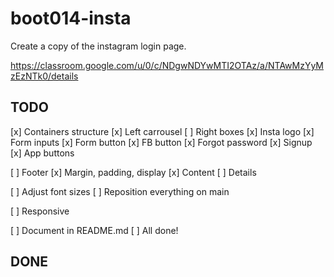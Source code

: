 # boot014-insta

Create a copy of the instagram login page.

https://classroom.google.com/u/0/c/NDgwNDYwMTI2OTAz/a/NTAwMzYyMzEzNTk0/details

## TODO
[x] Containers structure
[x] Left carrousel
[ ] Right boxes
    [x] Insta logo
    [x] Form inputs
    [x] Form button
    [x] FB button
    [x] Forgot password
    [x] Signup
    [x] App buttons

[ ] Footer
    [x] Margin, padding, display
    [x] Content
    [ ] Details

[ ] Adjust font sizes
[ ] Reposition everything on main

[ ] Responsive

[ ] Document in README.md
[ ] All done!

## DONE
